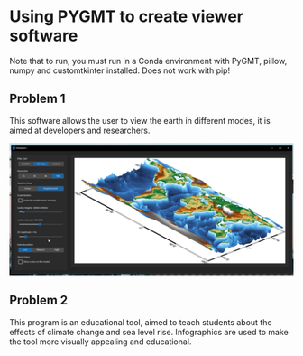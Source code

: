 # Using PYGMT to create viewer software
Note that to run, you must run in a Conda environment with PyGMT, pillow, numpy and customtkinter installed. Does not work with pip! 
## Problem 1
This software allows the user to view the earth in different modes, it is aimed at developers and researchers.

![image](problem1.png)

## Problem 2
This program is an educational tool, aimed to teach students about the effects of climate change and sea level rise. Infographics are used to make the tool more visually appealing and educational.
